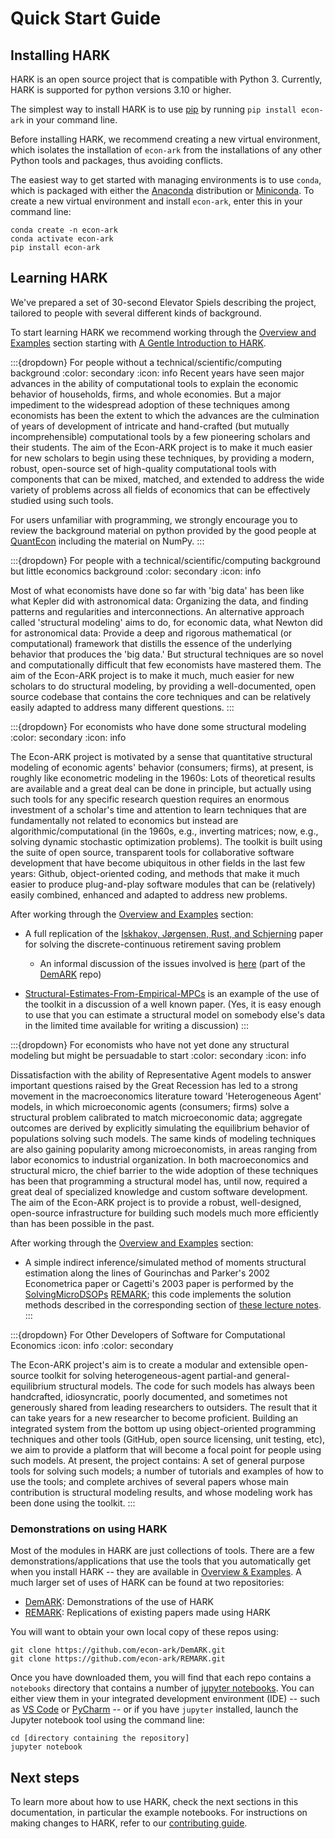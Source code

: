 # Quick Start Guide

## Installing HARK

HARK is an open source project that is compatible with Python 3. Currently, HARK is supported for python versions 3.10 or higher.

The simplest way to install HARK is to use [pip](https://pip.pypa.io/en/stable/installation/) by running `pip install econ-ark` in your command line.

Before installing HARK, we recommend creating a new virtual environment, which isolates the installation of `econ-ark` from the installations of any other Python tools and packages, thus avoiding conflicts.

The easiest way to get started with managing environments is to use `conda`, which is packaged with either the [Anaconda](https://anaconda.com/) distribution or [Miniconda](https://docs.conda.io/projects/miniconda/en/latest/). To create a new virtual environment and install `econ-ark`, enter this in your command line:

```
conda create -n econ-ark
conda activate econ-ark
pip install econ-ark
```

## Learning HARK

We've prepared a set of 30-second Elevator Spiels describing the project, tailored to people with several different kinds of background.

To start learning HARK we recommend working through the [Overview and Examples](https://docs.econ-ark.org/Documentation/overview/index.html) section starting with [A Gentle Introduction to HARK](https://docs.econ-ark.org/examples/Gentle-Intro/Gentle-Intro-To-HARK.html).

:::{dropdown} For people without a technical/scientific/computing background
:color: secondary
:icon: info
Recent years have seen major advances in the ability of computational tools to explain the economic behavior of households, firms, and whole economies. But a major impediment to the widespread adoption of these techniques among economists has been the extent to which the advances are the culmination of years of development of intricate and hand-crafted (but mutually incomprehensible) computational tools by a few pioneering scholars and their students. The aim of the Econ-ARK project is to make it much easier for new scholars to begin using these techniques, by providing a modern, robust, open-source set of high-quality computational tools with components that can be mixed, matched, and extended to address the wide variety of problems across all fields of economics that can be effectively studied using such tools.

For users unfamiliar with programming, we strongly encourage you to review the background material on python provided by the good people at [QuantEcon](https://python-programming.quantecon.org/intro.html) including the material on NumPy.
:::

:::{dropdown} For people with a technical/scientific/computing background but little economics background
:color: secondary
:icon: info

Most of what economists have done so far with 'big data' has been like what Kepler did with astronomical data: Organizing the data, and finding patterns and regularities and interconnections. An alternative approach called 'structural modeling' aims to do, for economic data, what Newton did for astronomical data: Provide a deep and rigorous mathematical (or computational) framework that distills the essence of the underlying behavior that produces the 'big data.' But structural techniques are so novel and computationally difficult that few economists have mastered them. The aim of the Econ-ARK project is to make it much, much easier for new scholars to do structural modeling, by providing a well-documented, open source codebase that contains the core techniques and can be relatively easily adapted to address many different questions.
:::

:::{dropdown} For economists who have done some structural modeling
:color: secondary
:icon: info

The Econ-ARK project is motivated by a sense that quantitative structural modeling of economic agents' behavior (consumers; firms), at present, is roughly like econometric modeling in the 1960s: Lots of theoretical results are available and a great deal can be done in principle, but actually using such tools for any specific research question requires an enormous investment of a scholar's time and attention to learn techniques that are fundamentally not related to economics but instead are algorithmic/computational (in the 1960s, e.g., inverting matrices; now, e.g., solving dynamic stochastic optimization problems). The toolkit is built using the suite of open source, transparent tools for collaborative software development that have become ubiquitous in other fields in the last few years: Github, object-oriented coding, and methods that make it much easier to produce plug-and-play software modules that can be (relatively) easily combined, enhanced and adapted to address new problems.

After working through the [Overview and Examples](https://docs.econ-ark.org/Documentation/overview/index.html) section:
- A full replication of the [Iskhakov, Jørgensen, Rust, and Schjerning](https://onlinelibrary.wiley.com/doi/abs/10.3982/QE643) paper for solving the discrete-continuous retirement saving problem

  - An informal discussion of the issues involved is [here](https://github.com/econ-ark/DemARK/blob/master/notebooks/DCEGM-Upper-Envelope.ipynb) (part of the [DemARK](https://github.com/econ-ark/DemARK) repo)

- [Structural-Estimates-From-Empirical-MPCs](https://github.com/econ-ark/DemARK/blob/master/notebooks/Structural-Estimates-From-Empirical-MPCs-Fagereng-et-al.ipynb) is an example of the use of the toolkit in a discussion of a well known paper. (Yes, it is easy enough to use that you can estimate a structural model on somebody else's data in the limited time available for writing a discussion)
:::

:::{dropdown} For economists who have not yet done any structural modeling but might be persuadable to start
:color: secondary
:icon: info

Dissatisfaction with the ability of Representative Agent models to answer important questions raised by the Great Recession has led to a strong movement in the macroeconomics literature toward 'Heterogeneous Agent' models, in which microeconomic agents (consumers; firms) solve a structural problem calibrated to match microeconomic data; aggregate outcomes are derived by explicitly simulating the equilibrium behavior of populations solving such models. The same kinds of modeling techniques are also gaining popularity among microeconomists, in areas ranging from labor economics to industrial organization. In both macroeconomics and structural micro, the chief barrier to the wide adoption of these techniques has been that programming a structural model has, until now, required a great deal of specialized knowledge and custom software development. The aim of the Econ-ARK project is to provide a robust, well-designed, open-source infrastructure for building such models much more efficiently than has been possible in the past.

After working through the [Overview and Examples](https://docs.econ-ark.org/Documentation/overview/index.html) section:
- A simple indirect inference/simulated method of moments structural estimation along the lines of Gourinchas and Parker's 2002 Econometrica paper or Cagetti's 2003 paper is performed by the [SolvingMicroDSOPs](https://github.com/econ-ark/SolvingMicroDSOPs/) [REMARK](https://github.com/econ-ark/REMARK); this code implements the solution methods described in the corresponding section of [these lecture notes](https://llorracc.github.io/SolvingMicroDSOPs/).
:::

:::{dropdown} For Other Developers of Software for Computational Economics
:icon: info
:color: secondary

The Econ-ARK project's aim is to create a modular and extensible open-source toolkit for solving heterogeneous-agent partial-and general-equilibrium structural models. The code for such models has always been handcrafted, idiosyncratic, poorly documented, and sometimes not generously shared from leading researchers to outsiders. The result that it can take years for a new researcher to become proficient. Building an integrated system from the bottom up using object-oriented programming techniques and other tools (GitHub, open source licensing, unit testing, etc), we aim to provide a platform that will become a focal point for people using such models. At present, the project contains: A set of general purpose tools for solving such models; a number of tutorials and examples of how to use the tools; and complete archives of several papers whose main contribution is structural modeling results, and whose modeling work has been done using the toolkit.
:::

### Demonstrations on using HARK

Most of the modules in HARK are just collections of tools. There are a few demonstrations/applications that use the tools that you automatically get when you install HARK -- they are available in [Overview & Examples](https://docs.econ-ark.org/Documentation/overview/index.html). A much larger set of uses of HARK can be found at two repositories:

- [DemARK](https://github.com/econ-ark/DemARK): Demonstrations of the use of HARK
- [REMARK](https://github.com/econ-ark/REMARK): Replications of existing papers made using HARK

You will want to obtain your own local copy of these repos using:

```
git clone https://github.com/econ-ark/DemARK.git
git clone https://github.com/econ-ark/REMARK.git
```

Once you have downloaded them, you will find that each repo contains a `notebooks` directory that contains a number of [jupyter notebooks](https://jupyter.org/). You can either view them in your integrated development environment (IDE) -- such as [VS Code](https://code.visualstudio.com/) or [PyCharm](https://www.jetbrains.com/pycharm/) -- or if you have `jupyter` installed, launch the Jupyter notebook tool using the command line:

```
cd [directory containing the repository]
jupyter notebook
```

## Next steps

To learn more about how to use HARK, check the next sections in this documentation, in particular the example notebooks. For instructions on making changes to HARK, refer to our [contributing guide](https://docs.econ-ark.org/Documentation/guides/contributing.html).

